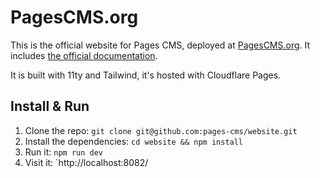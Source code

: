 # PagesCMS.org

This is the official website for Pages CMS, deployed at [PagesCMS.org](PagesCMS.org). It includes [the official documentation](https://pagescms.org/docs).

It is built with 11ty and Tailwind, it's hosted with Cloudflare Pages.

## Install & Run

1. Clone the repo: `git clone git@github.com:pages-cms/website.git`
2. Install the dependencies: `cd website && npm install`
3. Run it: `npm run dev`
4. Visit it: `http://localhost:8082/
